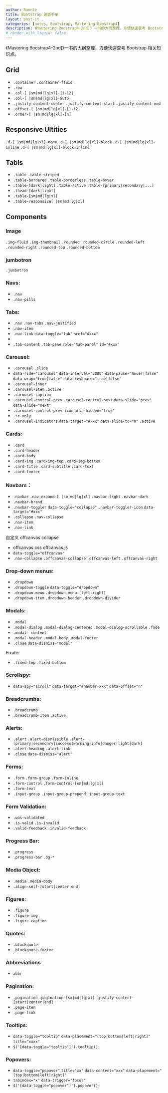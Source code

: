 ```yaml
---
author: Ronnie
title: Bootstrap 速查手册
layout: post-it
categories: [notes, Bootstrap, Mastering-Boostrap4]
description: 《Mastering Boostrap4-2nd]》一书的大纲整理，方便快速查考 Bootstrap 相关知识点。
# render_with_liquid: false
---
```


《Mastering Boostrap4-2nd]》一书的大纲整理，方便快速查考 Bootstrap 相关知识点。

## Grid

- `.container` `.container-fluid`
- `.row`
- `.col-[ |sm|md|lg|xl]-[1-12]`
- `.col-[ |sm|md|lg|xl]-auto`
- `.justify-content-center` `.justify-content-start` `.justify-content-end`
- `.offset-[ |sm|md|lg|xl]-[1-12]`
- `.order-[ |sm|md|lg|xl]-[n]`


## Responsive Ultities

`.d-[ |sm|md|lg|xl]-none`
`.d-[ |sm|md|lg|xl]-block`
`.d-[ |sm|md|lg|xl]-inline`
`.d-[ |sm|md|lg|xl]-block-inline`

## Tabls

- `.table` `.table-striped`
- `.table-bordered`  `.table-borderless` `.table-hover`
- `.table-[dark|light]` `.table-active` `.table-[primary|secondary|...]`
- `.thead-[dark|light]`
- `.table-[sm|md|lg|xl]`
- `.table-responsive[ |sm|md|lg|xl]`


## Components

### Image

`.img-fluid`
`.img-thumbnail`
`.rounded` `.rounded-circle`
`.rounded-left` `.rounded-right` `.rounded-top` `.rounded-bottom`

### jumbotron

`.jumbotron`

### Navs:
- `.nav`
- `.nav-pills`

### Tabs: 
- `.nav` `.nav-tabs` `.nav-justified`
- `.nav-item`
- `.nav-link` `data-toggle="tab"` `href="#xxx"`
- 
- `.tab-content` `.tab-pane` `role="tab-panel"` `id="#xxx"`

### Carousel:
- `.carousel` `.slide`
- `data-ride="carousel"` `data-interval="3000"` `data-pause="hover|false"` `data-wrap="true|false"` `data-keyboard="true|false"`
- `.carousel-inner`
- `.carousel-item` `.active`
- `.carousel-caption`
- `.carousel-control-prev` `.carousel-control-next` `data-slide="prev"` `data-slide="next"`
- `.carousel-control-prev-icon` `aria-hidden="true"`
- `.sr-only`
- `.carousel-indicators` `data-target="#xxx"` `data-slide-to="n"` `.active`

### Cards:
- `.card`
- `.card-header`
- `.card-body`
- `.card-img` `.card-img-top` `.card-img-bottom`
- `.card-title` `.card-subtitle` `.card-text`
- `.card-footer`


### Navbars：
- `.navbar` `.nav-expand-[ |sm|md|lg|xl]` `.navbar-light` `.navbar-dark`
- `.navbar-brand`
- `.navbar-toggler` `data-toggle="collapse"` `.navbar-toggler-icon` `data-target="#xxx"`
- `.collapse` `.nav-collapse`
- `.nav-item`
- `.nav-link`

自定义 offcanvas collapse
- offcanvas.css offcanvas.js
- `data-toggle="offcanvas"`
- `.nav-collapse` `.offcanvas-collapse` `.offcanvas-left` `.offcanvas-right`

### Drop-down menus:
- `.dropdown`
- `.dropdown-toggle` `data-toggle="dropdown"`
- `.dropdown-menu` `.dropdown-menu-[left-right]`
- `.dropdown-item` `.dropdown-header` `.dropdown-divider`

### Modals:
- `.modal`
- `.modal-dialog` `.modal-dialog-centered` `.modal-dialog-scrollable` `.fade`
- `.modal- content`
- `.modal-header` `.modal-body` `.modal-footer`
- `.close` `data-dismiss="modal"`

Fixate:
- `.fixed-top` `.fixed-bottom`

### Scrollspy:
- `data-spy="scroll"` `data-target="#navbar-xxx"` `data-offset="n"`

### Breadcrumbs:
- `.breadcrumb`
- `.breadcrumb-item` `.active`

### Alerts:
- `.alert` `.alert-dismissible` `.alert-[primary|secondary|success|warning|info|danger|light|dark]`
- `.alert-heading` `.alert-link`
- `.close` `data-dismiss="alert"`

### Forms:
- `.form` `.form-group` `.form-inline`
- `.form-control` `.form-control-[sm|md|lg|xl]`
- `.form-text`
- `.input-group` `.input-group-prepend` `.input-group-text`

### Form Validation:
- `.was-validated`
- `.is-valid` `.is-invalid`
- `.valid-feedback` `.invalid-feedback`

### Progress Bar:
- `.progress`
- `.progress-bar` `.bg-*`

### Media Object:
- `.media` `.media-body`
- `.align-self-[start|center|end]`

### Figures:
- `.figure`
- `.figure-img`
- `.figure-caption`

### Quotes:
- `.blockquote`
- `.blockquote-footer`

### Abbreviations
- `abbr`

### Pagination:
- `.pagination` `.pagination-[sm|md|lg|xl]` `.justify-content-[start|center|end]`
- `.page-item`
- `.page-link`

### Tooltips:
- `data-toggle="tooltip"` `data-placement="[top|bottom|left|right]"` `title="xxxx"`
- `$('[data-toggle="tooltip"]').tooltip();`

### Popovers:
- `data-toggle="popover"` `title="xx"` `data-content="xxx"` `data-placement="[top|bottom|left|right]"`
- `tabindex="x"` `data-trigger="focus"`
- `$('[data-toggle="popover"]').popover();`
